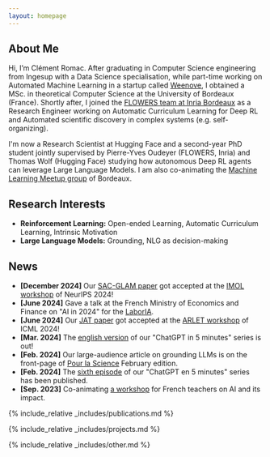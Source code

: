 ```yaml
---
layout: homepage
---
```


## About Me

Hi, I’m Clément Romac. After graduating in Computer Science engineering from Ingesup with a Data Science specialisation, while part-time working on Automated Machine Learning in a startup called [Weenove](https://www.weenove.fr/), I obtained a MSc. in theoretical Computer Science at the University of Bordeaux (France). Shortly after, I joined the [FLOWERS team at Inria Bordeaux](https://flowers.inria.fr/) as a Research Engineer working on Automatic Curriculum Learning for Deep RL and Automated scientific discovery in complex systems (e.g. self-organizing). 

I'm now a Research Scientist at Hugging Face and a second-year PhD student jointly supervised by Pierre-Yves Oudeyer (FLOWERS, Inria) and Thomas Wolf (Hugging Face) studying how autonomous Deep RL agents can leverage Large Language Models. I am also co-animating the [Machine Learning Meetup group](https://www.meetup.com/fr-FR/Bordeaux-Machine-Learning-Meetup/) of Bordeaux. 


## Research Interests

- **Reinforcement Learning:** Open-ended Learning, Automatic Curriculum Learning, Intrinsic Motivation
- **Large Language Models:** Grounding, NLG as decision-making

## News
- **[December 2024]** Our [SAC-GLAM paper](https://arxiv.org/abs/2410.12481) got accepted at the [IMOL workshop](https://imol-workshop.github.io/) of NeurIPS 2024!
- **[June 2024]** Gave a talk at the French Ministry of Economics and Finance on "AI in 2024" for the [LaborIA](https://www.laboria.ai/).
- **[June 2024]** Our [JAT paper](https://github.com/huggingface/jat) got accepted at the [ARLET workshop](https://arlet-workshop.github.io/) of ICML 2024!
- **[Mar. 2024]** The [english version](http://developmentalsystems.org/chatgpt_5_minutes/en/) of our "ChatGPT in 5 minutes" series is out!
- **[Feb. 2024]** Our large-audience article on grounding LLMs is on the front-page of [Pour la Science](https://www.pourlascience.fr/sd/informatique/les-algorithmes-des-ia-peuvent-ils-comprendre-notre-monde-26131.php) February edition.
- **[Feb. 2024]** The [sixth episode](http://developmentalsystems.org/chatgpt_5_minutes/fr/) of our "ChatGPT en 5 minutes" series has been published.
- **[Sep. 2023]** Co-animating [a workshop](https://www.acteurs-ecoles.fr/page-d-accueil/l-an-%C3%A9-les-4%C3%A8mes-boussoles-du-num%C3%A9rique-27-septembre-2023/) for French teachers on AI and its impact.


{% include_relative _includes/publications.md %}

{% include_relative _includes/projects.md %}

{% include_relative _includes/other.md %}
